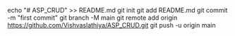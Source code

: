 echo "# ASP_CRUD" >> README.md
git init
git add README.md
git commit -m "first commit"
git branch -M main
git remote add origin https://github.com/Vishvaslathiya/ASP_CRUD.git
git push -u origin main
